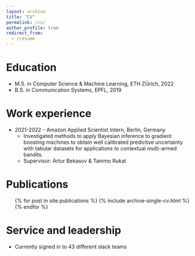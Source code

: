 ```yaml
---
layout: archive
title: "CV"
permalink: /cv/
author_profile: true
redirect_from:
  - /resume
---
```


<!-- {% include base_path %} -->

Education
======
* M.S. in Computer Science & Machine Learning, ETH ZÜrich, 2022
* B.S. in Communication Systems, EPFL, 2019

Work experience
======
* 2021-2022 - Amazon Applied Scientist Intern, Berlin, Germany
  * Investigated methods to apply Bayesian inference to gradient boosting machines to obtain well calibrated predictive uncertainty with tabular datasets for applications to contextual multi-armed bandits.
  * Supervisor: Artur Bekasov & Tammo Rukat
  

Publications
======
  <ul>{% for post in site.publications %}
    {% include archive-single-cv.html %}
  {% endfor %}</ul>
  
  
Service and leadership
======
* Currently signed in to 43 different slack teams

  
<!-- Talks
======
  <ul>{% for post in site.talks %}
    {% include archive-single-talk-cv.html %}
  {% endfor %}</ul> 

Teaching
======
  <ul>{% for post in site.teaching %}
    {% include archive-single-cv.html %}
  {% endfor %}</ul> -->